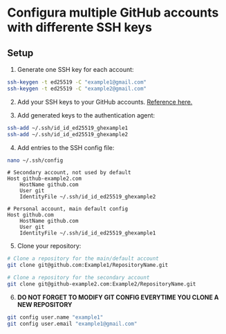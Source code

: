 # Configura multiple GitHub accounts with differente SSH keys

## Setup

1. Generate one SSH key for each account:

```bash
ssh-keygen -t ed25519 -C "example1@gmail.com"
ssh-keygen -t ed25519 -C "example2@gmail.com"
```

2. Add your SSH keys to your GitHub accounts. [Reference here.](https://docs.github.com/es/authentication/connecting-to-github-with-ssh/adding-a-new-ssh-key-to-your-github-account)

3. Add generated keys to the authentication agent:

```bash
ssh-add ~/.ssh/id_id_ed25519_ghexample1
ssh-add ~/.ssh/id_id_ed25519_ghexample2
```

4. Add entries to the SSH config file:

```bash
nano ~/.ssh/config
```

```
# Secondary account, not used by default
Host github-example2.com
    HostName github.com
    User git
    IdentityFile ~/.ssh/id_id_ed25519_ghexample2

# Personal account, main default config
Host github.com
    HostName github.com
    User git
    IdentityFile ~/.ssh/id_id_ed25519_ghexample1
```

5. Clone your repository:

```bash
# Clone a repository for the main/default account
git clone git@github.com:Example1/RepositoryName.git

# Clone a repository for the secondary account
git clone git@github-example2.com:Example2/RepositoryName.git
```

6. **DO NOT FORGET TO MODIFY GIT CONFIG EVERYTIME YOU CLONE A NEW REPOSITORY**

```bash
git config user.name "example1"
git config user.email "example1@gmail.com"
```
